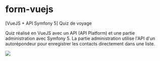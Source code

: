 # form-vuejs
[VueJS + API Symfony 5] Quiz de voyage

Quiz réalisé en VueJS avec un API (API Platform) et une partie administration avec Symfony 5. La partie administration utilise l'API d'un autorépondeur pour enregistrer les contacts directement dans une liste.

![](https://github.com/nozkrew/form-vuejs/blob/master/README/quiz.PNG)
